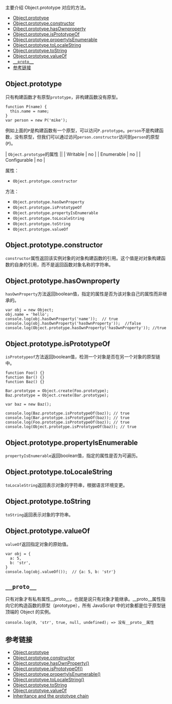 主要介绍 Object.prototype 对应的方法。

- [Object.prototype](#objectprototype)
- [Object.prototype.constructor](#objectprototypeconstructor)
- [Ojbect.prototype.hasOwnproperty](#objectprototypehasownproperty)
- [Object.prototype.isPrototypeOf](#objectprototypeisprototypeof)
- [Object.prototype.propertyIsEnumerable](#objectprototypepropertyisenumerable)
- [Object.prototype.toLocaleString](#objectprototypetolocalestring)
- [Object.prototype.toString](#objectprototypetostring)
- [Object.prototype.valueOf](#objectprototypevalueof)
- [`__proto__`](#__proto__)
- [参考链接](#参考链接)

## Object.prototype
只有构建函数才有原型`prototype`，非构建函数没有原型。
```
function P(name) {
  this.name = name;
}
var person = new P('mike');
```
例如上面的`P`是构建函数有一个原型，可以访问`P.prototype`。`person`不是构建函数，没有原型，但我们可以通过访问`person.constructor`访问到`person`的原型(`P`)。

| `Object.prototype`的属性 ||
| Writable | no |
| Enumerable | no |
| Configurable | no |

属性：
- `Object.prototype.constructor`

方法：
- `Object.prototype.hasOwnProperty`
- `Object.prototype.isPrototypeOf`
- `Object.prototype.propertyIsEnumerable`
- `Object.prototype.toLocaleString`
- `Object.prototype.toString`
- `Object.prototype.valueOf`

## Object.prototype.constructor
`constructor`属性返回该实例对象的对象构建函数的引用。这个值是对对象构建函数的自身的引用，而不是返回函数对象名称的字符串。

## Object.prototype.hasOwnproperty
`hasOwnProperty`方法返回boolean值，指定的属性是否为该对象自己的属性而非继承的。
```
var obj = new Object;
obj.name = 'hello';
console.log(obj.hasOwnProperty('name'));  // true
console.log(obj.hasOwnProperty('hasOwnProperty'));  //false
console.log(Object.prototype.hasOwnProperty('hasOwnProperty')); //true
```

## Object.prototype.isPrototypeOf
`isPrototypeof`方法返回boolean值，检测一个对象是否在另一个对象的原型链中。
```
function Foo() {}
function Bar() {}
function Baz() {}

Bar.prototype = Object.create(Foo.prototype);
Baz.prototype = Object.create(Bar.prototype);

var baz = new Baz();

console.log(Baz.prototype.isPrototypeOf(baz)); // true
console.log(Bar.prototype.isPrototypeOf(baz)); // true
console.log(Foo.prototype.isPrototypeOf(baz)); // true
console.log(Object.prototype.isPrototypeOf(baz)); // true
```

## Object.prototype.propertyIsEnumerable
`propertyIsEnumerable`返回boolean值，指定的属性是否为可遍历。

## Object.prototype.toLocaleString
`toLocaleString`返回表示对象的字符串，根据语言环境变更。

## Object.prototype.toString
`toString`返回表示对象的字符串。

## Object.prototype.valueOf
`valueOf`返回指定对象的原始值。
```
var obj = {
  a: 5,
  b: 'str',
}
console.log(obj.valueOf());  // {a: 5, b: 'str'}
```

## `__proto__`
只有对象才有私有属性__proto__，也就是说只有对象才能继承。__proto__属性指向它的构造函数的原型（prototype），所有 JavaScript 中的对象都是位于原型链顶端的 Object 的实例。  
```
console.log(0, 'str', true, null, undefined); => 没有__proto__属性 
```

## 参考链接
- [Object.prototype](https://developer.mozilla.org/en-US/docs/Web/JavaScript/Reference/Global_Objects/Object/prototype)
- [Object.prototype.constructor](https://developer.mozilla.org/en-US/docs/Web/JavaScript/Reference/Global_Objects/Object/constructor)
- [Object.prototype.hasOwnProperty()](https://developer.mozilla.org/en-US/docs/Web/JavaScript/Reference/Global_Objects/Object/hasOwnProperty)
- [Object.prototype.isPrototypeOf()](https://developer.mozilla.org/en-US/docs/Web/JavaScript/Reference/Global_Objects/Object/isPrototypeOf)
- [Object.prototype.propertyIsEnumerable()](https://developer.mozilla.org/en-US/docs/Web/JavaScript/Reference/Global_Objects/Object/propertyIsEnumerable)
- [Object.prototype.toLocaleString()](https://developer.mozilla.org/en-US/docs/Web/JavaScript/Reference/Global_Objects/Object/toLocaleString)
- [Object.prototype.toString](https://developer.mozilla.org/en-US/docs/Web/JavaScript/Reference/Global_Objects/Object/toString)
- [Object.prototype.valueOf](https://developer.mozilla.org/en-US/docs/Web/JavaScript/Reference/Global_Objects/Object/valueOf)
- [Inheritance and the prototype chain](https://developer.mozilla.org/en-US/docs/Web/JavaScript/Inheritance_and_the_prototype_chain)